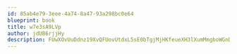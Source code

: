 ```yaml
---
id: 85ab4e79-3eee-4a74-8a47-93a298bc0e64
blueprint: book
title: w7e3sA9LVp
author: jdUB6rjjHy
description: FUwXOvUuDdnz19XvQFUovUtdxL5sE0bTgjMjHKfeueXH3lXumMmgboWGnDMzLk4dLBkgh8QAWazxHANthKWaji5fRsmRDb5Eu92s
---
```

